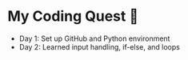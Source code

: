 # My Coding Quest 🚀
- Day 1: Set up GitHub and Python environment
- Day 2: Learned input handling, if-else, and loops

